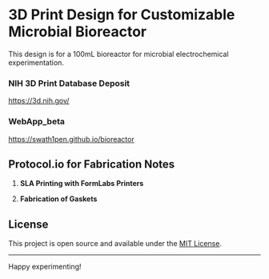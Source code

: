 # 3D Print Design for Customizable Microbial Bioreactor

This design is for a 100mL bioreactor for microbial electrochemical experimentation. 

### NIH 3D Print Database Deposit
https://3d.nih.gov/

### WebApp_beta
https://swath1pen.github.io/bioreactor

## Protocol.io for Fabrication Notes

1. **SLA Printing with FormLabs Printers**

2. **Fabrication of Gaskets**

## License

This project is open source and available under the [MIT License](LICENSE).

---

Happy experimenting!

